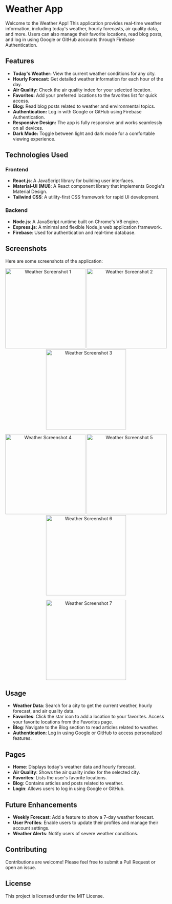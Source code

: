
# Weather App

Welcome to the Weather App! This application provides real-time weather information, including today's weather, hourly forecasts, air quality data, and more. Users can also manage their favorite locations, read blog posts, and log in using Google or GitHub accounts through Firebase Authentication.

## Features

- **Today's Weather:** View the current weather conditions for any city.
- **Hourly Forecast:** Get detailed weather information for each hour of the day.
- **Air Quality:** Check the air quality index for your selected location.
- **Favorites:** Add your preferred locations to the favorites list for quick access.
- **Blog:** Read blog posts related to weather and environmental topics.
- **Authentication:** Log in with Google or GitHub using Firebase Authentication.
- **Responsive Design:** The app is fully responsive and works seamlessly on all devices.
- **Dark Mode:** Toggle between light and dark mode for a comfortable viewing experience.


## Technologies Used

### Frontend
- **React.js**: A JavaScript library for building user interfaces.
- **Material-UI (MUI)**: A React component library that implements Google's Material Design.
- **Tailwind CSS**: A utility-first CSS framework for rapid UI development.

### Backend
- **Node.js**: A JavaScript runtime built on Chrome's V8 engine.
- **Express.js**: A minimal and flexible Node.js web application framework.
- **Firebase**: Used for authentication and real-time database.


## Screenshots

Here are some screenshots of the application:

<p align="center">
  <img src="/public/w1.PNG" alt="Weather Screenshot 1" width="250" />
  <img src="public/w2.PNG" alt="Weather Screenshot 2" width="250" />
  <img src="public/w3.PNG" alt="Weather Screenshot 3" width="250" />
</p>
<p align="center">
  <img src="public/w4.PNG" alt="Weather Screenshot 4" width="250" />
  <img src="public/w5.PNG" alt="Weather Screenshot 5" width="250" />
  <img src="public/w6.PNG" alt="Weather Screenshot 6" width="250" />
</p>
<p align="center">
  <img src="public/w7.PNG" alt="Weather Screenshot 7" width="250" />
</p>


## Usage

- **Weather Data**: Search for a city to get the current weather, hourly forecast, and air quality data.
- **Favorites**: Click the star icon to add a location to your favorites. Access your favorite locations from the Favorites page.
- **Blog**: Navigate to the Blog section to read articles related to weather.
- **Authentication**: Log in using Google or GitHub to access personalized features.

## Pages

- **Home**: Displays today's weather data and hourly forecast.
- **Air Quality**: Shows the air quality index for the selected city.
- **Favorites**: Lists the user's favorite locations.
- **Blog**: Contains articles and posts related to weather.
- **Login**: Allows users to log in using Google or GitHub.

## Future Enhancements

- **Weekly Forecast**: Add a feature to show a 7-day weather forecast.
- **User Profiles**: Enable users to update their profiles and manage their account settings.
- **Weather Alerts**: Notify users of severe weather conditions.

## Contributing

Contributions are welcome! Please feel free to submit a Pull Request or open an issue.

## License

This project is licensed under the MIT License.

